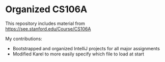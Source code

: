 # Organized CS106A

This repository includes material from https://see.stanford.edu/Course/CS106A

My contributions:
- Bootstrapped and organized IntelliJ projects for all major assignments
- Modified Karel to more easily specify which file to load at start
